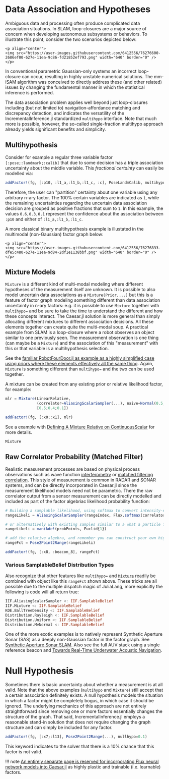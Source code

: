 # Data Association and Hypotheses

Ambiguous data and processing often produce complicated data association situations.  In SLAM, loop-closures are a major source of concern when developing autonomous subsystems or behaviors. To illustrate this point, consider the two scenarios depicted below:

```@raw html
<p align="center">
<img src="https://user-images.githubusercontent.com/6412556/76276600-2686ef00-627e-11ea-9c86-fd21852ef793.png" width="640" border="0" />
</p>
```

In conventional parametric Gaussian-only systems an incorrect loop-closure can occur, resulting in highly unstable numerical solutions. The mm-iSAM algorithm was conceived to directly address these (and other related) issues by changing the fundamental manner in which the statistical inference is performed.

The data association problem applies well beyond just loop-closures including (but not limited to) navigation-affordance matching and discrepancy detection, and indicates the versatility of the IncrementalInference.jl standardized `multihypo` interface.  Note that much more is possible, however, the so-called single-fraction multihypo approach already yields significant benefits and simplicity.

## Multihypothesis

Consider for example a regular three variable factor `[:pose;:landmark;:calib]` that due to some decision has a triple association uncertainty about the middle variable.  This *fractional certainty* can easily be modelled via:
```julia
addFactor!(fg, [:p10, :l1_a,:l1_b,:l1_c, :c], PoseLandmCalib, multihypo=[1; 0.6;0.3;0.1; 1])
```
Therefore, the user can "partition" certainty about one variable using any arbitrary n-ary factor.  The 100% certain variables are indicated as `1`, while the remaining uncertainties regarding the uncertain data association decision are grouped as positive fractions that sum to `1`. In this example, the values `0.6,0.3,0.1` represent the confidence about the association between `:p10` and  either of `:l1_a,:l1_b,:l1_c`.

A more classical binary multihypothesis example is illustated in the multimodal (non-Gaussian) factor graph below:

```@raw html
<p align="center">
<img src="https://user-images.githubusercontent.com/6412556/76276833-dfe5c480-627e-11ea-9d84-2df1e1138bbf.png" width="640" border="0" />
</p>
```

## Mixture Models

`Mixture` is a different kind of multi-modal modeling where different hypotheses of the measurement itself are unknown.  It is possible to also model uncertain data associations as a `Mixture(Prior,...)` but this is a feature of factor graph modeling something different than data association uncertainty in n-ary factors: e.g. it is possible to use `Mixture` together with `multihypo=` and be sure to take the time to understand the different and how these concepts interact. The Caesar.jl solution is more general than simply allocating different mixtures to different association decisions.  All these elements together can create quite the multi-modal soup.  A practical example from SLAM is a loop-closure where a robot observes an object similar to one previously seen.  The measurement observation is one thing (can maybe be a `Mixture`) and the association of this "measurement" with this or that variable is a multihypothesis selection.

See the [familiar RobotFourDoor.jl as example as a highly simplified case using priors where these elements effectively all the same thing](https://github.com/JuliaRobotics/IncrementalInference.jl/blob/c9a69ee4cdd3868019ac53b14dba9690d80ec3fa/examples/RobotFourDoor.jl#L18-L20).  Again, `Mixture` is something different than `multihypo=` and the two can be used together.

A mixture can be created from any existing prior or relative likelihood factor, for example:
```julia
mlr = Mixture(LinearRelative, 
              (correlator=AliasingScalarSampler(...), naive=Normal(0.5,5), lucky=Uniform(0,10)),
              [0.5;0.4;0.1])

addFactor!(fg, [:x0;:x1], mlr)
```

See a example with [Defining A Mixture Relative on ContinuousScalar](@ref) for more details.

```@docs
Mixture
```

## Raw Correlator Probability (Matched Filter)

Realistic measurement processes are based on physical process observations such as wave function [interferometry](https://en.wikipedia.org/wiki/Interferometry) or [matched filtering correlation](https://en.wikipedia.org/wiki/Matched_filter).  This style of measurement is common in RADAR and SONAR systems, and can be directly incorporated in Caesar.jl since the measurement likelihood models need not be parametric.  There the raw correlator output from a sensor measurement can be directly modelled and included as part of the factor algebriac likelihood probability function:
```julia
# Building a samplable likelihood, using softmax to convert intensity-energy into a pseudo-probability
rangeLikeli = AliasingScalarSampler(rangeIndex, Flux.softmax(correlatorIntensity))

# or alternatively with existing samples similar to a what a particle filter would have done
rangeLikeli = manikde!(probPoints, Euclid{1})

# add the relative algebra, and remember you can construct your own highly non-linear factor
rangeFct = Pose2Point2Range(rangeLikeli)

addFactor!(fg, [:x8, :beacon_8], rangeFct)
```

### Various SamplableBelief Distribution Types

Also recognize that other features like `multihypo=` and [`Mixture`](@ref) readily be combined with object like this `rangeFct` shown above.  These tricks are all possible due to the multiple dispatch magic of JuliaLang, more explicitly the following is code will all return true:
```julia
IIF.AliasingScalarSampler <: IIF.SamplableBelief
IIF.Mixture <: IIF.SamplableBelief
KDE.BallTreeDensity <: IIF.SamplableBelief
Distribution.Rayleigh <: IIF.SamplableBelief
Distribution.Uniform <: IIF.SamplableBelief
Distribution.MvNormal <: IIF.SamplableBelief
```

One of the more exotic examples is to natively represent Synthetic Aperture Sonar (SAS) as a deeply non-Gaussian factor in the factor graph.  See [Synthetic Aperture Sonar SLAM](@ref).  Also see the full AUV stack using a single reference beacon and [Towards Real-Time Underwater Acoustic Navigation](@ref).

# Null Hypothesis

Sometimes there is basic uncertainty about whether a measurement is at all valid.  Note that the above examples (`multihypo` and `Mixture`) still accept that a certain association definitely exists. A null hypothesis models the situation in which a factor might be completely bogus, in which case it should be ignored.  The underlying mechanics of this approach are not entirely straightforward since removing one or more factors essentially changes the structure of the graph.  That said, IncrementalInference.jl employs a reasonable stand-in solution that does not require changing the graph structure and can simply be included for any factor.

```julia
addFactor!(fg, [:x7;:l13], Pose2Point2Range(...), nullhypo=0.1)
```

This keyword indicates to the solver that there is a 10% chance that this factor is not valid.

!!! note
    [An entirely separate page is reserved for incorporating Flux neural network models into Caesar.jl](flux_factors.md) as highly plastic and trainable (i.e. learnable) factors.
